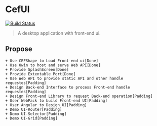 # CefUI        

[![Build Status](https://travis-ci.org/xiong-ang/CEFUI.svg?branch=master)](https://travis-ci.org/xiong-ang/CEFUI)

> A desktop application with front-end ui.          

## Propose   
    + Use CEFShape to Load Front-end ui[Done]
    + Use Owin to host and serve Web API[Done]
    + Provide SplashScreen[Done]
    + Provide Extentable Port[Done]
    + Use Web API to provide static API and other handle requestes[Padding]
    + Design Back-end Interface to process Front-end handle requestes[Padding]
    + Design Front-end Library to request Back-end operation[Padding]
    + User WebPack to build Front-end UI[Padding]
    + User Angular to Design UI[Padding]
    + Demo UI-Router[Padding]
    + Demo UI-Selector[Padding]
    + Demo UI-Grid[Padding]